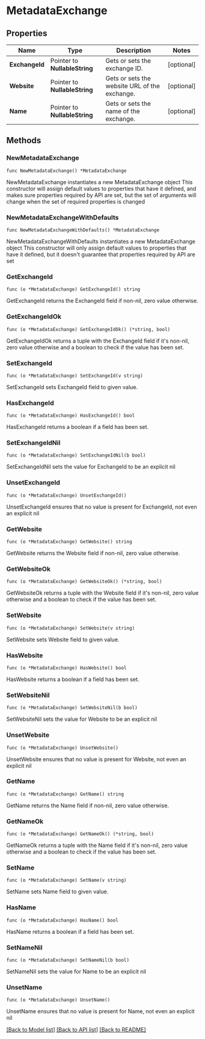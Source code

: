 # MetadataExchange

## Properties

Name | Type | Description | Notes
------------ | ------------- | ------------- | -------------
**ExchangeId** | Pointer to **NullableString** | Gets or sets the exchange ID. | [optional] 
**Website** | Pointer to **NullableString** | Gets or sets the website URL of the exchange. | [optional] 
**Name** | Pointer to **NullableString** | Gets or sets the name of the exchange. | [optional] 

## Methods

### NewMetadataExchange

`func NewMetadataExchange() *MetadataExchange`

NewMetadataExchange instantiates a new MetadataExchange object
This constructor will assign default values to properties that have it defined,
and makes sure properties required by API are set, but the set of arguments
will change when the set of required properties is changed

### NewMetadataExchangeWithDefaults

`func NewMetadataExchangeWithDefaults() *MetadataExchange`

NewMetadataExchangeWithDefaults instantiates a new MetadataExchange object
This constructor will only assign default values to properties that have it defined,
but it doesn't guarantee that properties required by API are set

### GetExchangeId

`func (o *MetadataExchange) GetExchangeId() string`

GetExchangeId returns the ExchangeId field if non-nil, zero value otherwise.

### GetExchangeIdOk

`func (o *MetadataExchange) GetExchangeIdOk() (*string, bool)`

GetExchangeIdOk returns a tuple with the ExchangeId field if it's non-nil, zero value otherwise
and a boolean to check if the value has been set.

### SetExchangeId

`func (o *MetadataExchange) SetExchangeId(v string)`

SetExchangeId sets ExchangeId field to given value.

### HasExchangeId

`func (o *MetadataExchange) HasExchangeId() bool`

HasExchangeId returns a boolean if a field has been set.

### SetExchangeIdNil

`func (o *MetadataExchange) SetExchangeIdNil(b bool)`

 SetExchangeIdNil sets the value for ExchangeId to be an explicit nil

### UnsetExchangeId
`func (o *MetadataExchange) UnsetExchangeId()`

UnsetExchangeId ensures that no value is present for ExchangeId, not even an explicit nil
### GetWebsite

`func (o *MetadataExchange) GetWebsite() string`

GetWebsite returns the Website field if non-nil, zero value otherwise.

### GetWebsiteOk

`func (o *MetadataExchange) GetWebsiteOk() (*string, bool)`

GetWebsiteOk returns a tuple with the Website field if it's non-nil, zero value otherwise
and a boolean to check if the value has been set.

### SetWebsite

`func (o *MetadataExchange) SetWebsite(v string)`

SetWebsite sets Website field to given value.

### HasWebsite

`func (o *MetadataExchange) HasWebsite() bool`

HasWebsite returns a boolean if a field has been set.

### SetWebsiteNil

`func (o *MetadataExchange) SetWebsiteNil(b bool)`

 SetWebsiteNil sets the value for Website to be an explicit nil

### UnsetWebsite
`func (o *MetadataExchange) UnsetWebsite()`

UnsetWebsite ensures that no value is present for Website, not even an explicit nil
### GetName

`func (o *MetadataExchange) GetName() string`

GetName returns the Name field if non-nil, zero value otherwise.

### GetNameOk

`func (o *MetadataExchange) GetNameOk() (*string, bool)`

GetNameOk returns a tuple with the Name field if it's non-nil, zero value otherwise
and a boolean to check if the value has been set.

### SetName

`func (o *MetadataExchange) SetName(v string)`

SetName sets Name field to given value.

### HasName

`func (o *MetadataExchange) HasName() bool`

HasName returns a boolean if a field has been set.

### SetNameNil

`func (o *MetadataExchange) SetNameNil(b bool)`

 SetNameNil sets the value for Name to be an explicit nil

### UnsetName
`func (o *MetadataExchange) UnsetName()`

UnsetName ensures that no value is present for Name, not even an explicit nil

[[Back to Model list]](../README.md#documentation-for-models) [[Back to API list]](../README.md#documentation-for-api-endpoints) [[Back to README]](../README.md)


